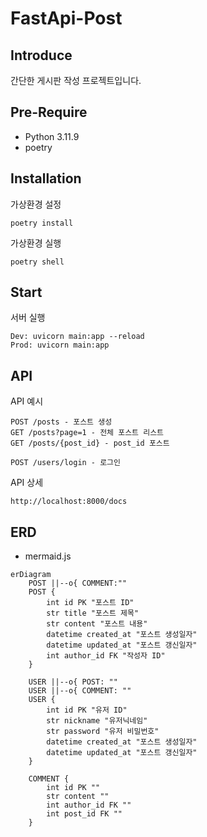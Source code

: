 # FastApi-Post

## Introduce
간단한 게시판 작성 프로젝트입니다.

## Pre-Require
* Python 3.11.9
* poetry

## Installation
가상환경 설정
```
poetry install
```

가상환경 실행
```
poetry shell
```
## Start
서버 실행
```
Dev: uvicorn main:app --reload
Prod: uvicorn main:app
```

## API
API 예시
```
POST /posts - 포스트 생성
GET /posts?page=1 - 전체 포스트 리스트
GET /posts/{post_id} - post_id 포스트

POST /users/login - 로그인
```

API 상세
```
http://localhost:8000/docs
```

## ERD
* mermaid.js
```mermaid
erDiagram
    POST ||--o{ COMMENT:""
    POST {
        int id PK "포스트 ID"
        str title "포스트 제목"
        str content "포스트 내용"
        datetime created_at "포스트 생성일자"
        datetime updated_at "포스트 갱신일자"
        int author_id FK "작성자 ID"
    }
    
    USER ||--o{ POST: ""
    USER ||--o{ COMMENT: ""
    USER {
        int id PK "유저 ID"
        str nickname "유저닉네임"
        str password "유저 비밀번호"
        datetime created_at "포스트 생성일자"
        datetime updated_at "포스트 갱신일자"
    }

    COMMENT {
        int id PK ""
        str content ""
        int author_id FK ""
        int post_id FK ""
    }
```